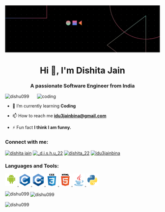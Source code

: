![logo](https://github.com/Dishu099/Dishu099/blob/main/130478494-21f091d1-f61e-4f35-b16f-e2b0763f7e04.gif)
<h1 align="center">Hi 👋, I'm Dishita Jain</h1>
<h3 align="center">A passionate Software Engineer from India</h3>

<img align="right" alt="coding" width="400" src="https://cdn.dribbble.com/users/2704414/screenshots/7466903/media/b08ab576316bd4582fef189f471cd9e5.gif">
<p align="left"> <img src="https://komarev.com/ghpvc/?username=dishu099&label=Profile%20views&color=0e75b6&style=flat" alt="dishu099" /> </p>

- 🌱 I’m currently learning **Coding**

- 📫 How to reach me **idu3jainbina@gmail.com**

- ⚡ Fun fact **I think I am funny.**

<h3 align="left">Connect with me:</h3>
<p align="left">
<a href="https://linkedin.com/in/dishita jain" target="blank"><img align="center" src="https://raw.githubusercontent.com/rahuldkjain/github-profile-readme-generator/master/src/images/icons/Social/linked-in-alt.svg" alt="dishita jain" height="30" width="40" /></a>
<a href="https://instagram.com/_d.i.s.h.u_22" target="blank"><img align="center" src="https://raw.githubusercontent.com/rahuldkjain/github-profile-readme-generator/master/src/images/icons/Social/instagram.svg" alt="_d.i.s.h.u_22" height="30" width="40" /></a>
<a href="https://www.codechef.com/users/dishita_22" target="blank"><img align="center" src="https://cdn.jsdelivr.net/npm/simple-icons@3.1.0/icons/codechef.svg" alt="dishita_22" height="30" width="40" /></a>
<a href="https://www.hackerrank.com/idu3jainbina" target="blank"><img align="center" src="https://raw.githubusercontent.com/rahuldkjain/github-profile-readme-generator/master/src/images/icons/Social/hackerrank.svg" alt="idu3jainbina" height="30" width="40" /></a>
</p>

<h3 align="left">Languages and Tools:</h3>
<p align="left"> <a href="https://developer.android.com" target="_blank" rel="noreferrer"> <img src="https://raw.githubusercontent.com/devicons/devicon/master/icons/android/android-original-wordmark.svg" alt="android" width="40" height="40"/> </a> <a href="https://www.cprogramming.com/" target="_blank" rel="noreferrer"> <img src="https://raw.githubusercontent.com/devicons/devicon/master/icons/c/c-original.svg" alt="c" width="40" height="40"/> </a> <a href="https://www.w3schools.com/cpp/" target="_blank" rel="noreferrer"> <img src="https://raw.githubusercontent.com/devicons/devicon/master/icons/cplusplus/cplusplus-original.svg" alt="cplusplus" width="40" height="40"/> </a> <a href="https://www.w3schools.com/css/" target="_blank" rel="noreferrer"> <img src="https://raw.githubusercontent.com/devicons/devicon/master/icons/css3/css3-original-wordmark.svg" alt="css3" width="40" height="40"/> </a> <a href="https://www.w3.org/html/" target="_blank" rel="noreferrer"> <img src="https://raw.githubusercontent.com/devicons/devicon/master/icons/html5/html5-original-wordmark.svg" alt="html5" width="40" height="40"/> </a> <a href="https://www.java.com" target="_blank" rel="noreferrer"> <img src="https://raw.githubusercontent.com/devicons/devicon/master/icons/java/java-original.svg" alt="java" width="40" height="40"/> </a> <a href="https://www.python.org" target="_blank" rel="noreferrer"> <img src="https://raw.githubusercontent.com/devicons/devicon/master/icons/python/python-original.svg" alt="python" width="40" height="40"/> </a> </p>

<p><img align="left" src="https://github-readme-stats.vercel.app/api/top-langs?username=dishu099&show_icons=true&locale=en&layout=compact" alt="dishu099" /></p>

<p>&nbsp;<img align="center" src="https://github-readme-stats.vercel.app/api?username=dishu099&show_icons=true&locale=en" alt="dishu099" /></p>

<p><img align="center" src="https://github-readme-streak-stats.herokuapp.com/?user=dishu099&" alt="dishu099" /></p>
